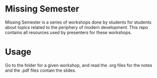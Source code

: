 # Missing Semester
Missing Semester is a series of workshops done by students for students about topics related to the periphery of modern development. This repo contains all resources used by presenters for these workshops.

# Usage
Go to the folder for a given workshop, and read the .org files for the notes and the .pdf files contain the slides.